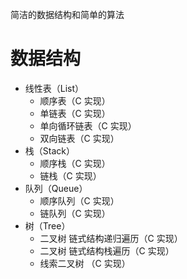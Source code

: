 简洁的数据结构和简单的算法

# 数据结构

- 线性表（List）
  - 顺序表（C 实现）
  - 单链表（C 实现）
  - 单向循环链表（C 实现）
  - 双向链表（C 实现）
- 栈（Stack）
  - 顺序栈（C 实现）
  - 链栈（C 实现）
- 队列（Queue）
  - 顺序队列（C 实现）
  - 链队列（C 实现）
- 树（Tree）
  - 二叉树 链式结构递归遍历（C 实现）
  - 二叉树 链式结构栈遍历（C 实现）
  - 线索二叉树 （C 实现）